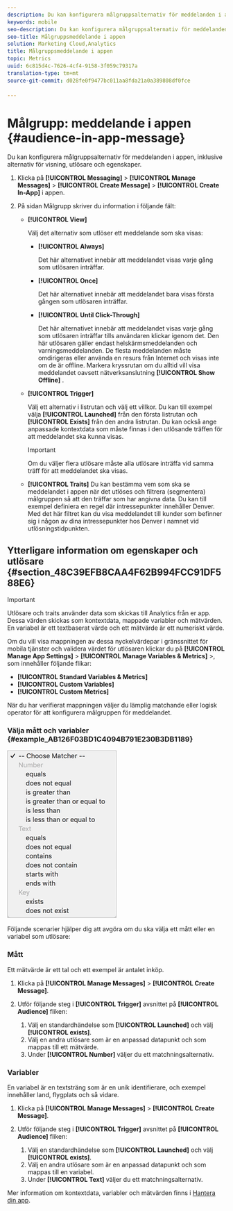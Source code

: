 ```yaml
---
description: Du kan konfigurera målgruppsalternativ för meddelanden i appen, inklusive alternativ för visning, utlösare och egenskaper.
keywords: mobile
seo-description: Du kan konfigurera målgruppsalternativ för meddelanden i appen, inklusive alternativ för visning, utlösare och egenskaper.
seo-title: Målgruppsmeddelande i appen
solution: Marketing Cloud,Analytics
title: Målgruppsmeddelande i appen
topic: Metrics
uuid: 6c815d4c-7626-4cf4-9158-3f059c79317a
translation-type: tm+mt
source-git-commit: d028fe0f9477bc011aa8fda21a0a389808df0fce

---
```



# Målgrupp: meddelande i appen {#audience-in-app-message}

Du kan konfigurera målgruppsalternativ för meddelanden i appen, inklusive alternativ för visning, utlösare och egenskaper.

1. Klicka på **[!UICONTROL Messaging]** > **[!UICONTROL Manage Messages]** > **[!UICONTROL Create Message]** > **[!UICONTROL Create In-App]** i appen.
1. På sidan Målgrupp skriver du information i följande fält:

   * **[!UICONTROL View]**

      Välj det alternativ som utlöser ett meddelande som ska visas:

      * **[!UICONTROL Always]**

         Det här alternativet innebär att meddelandet visas varje gång som utlösaren inträffar.

      * **[!UICONTROL Once]**

         Det här alternativet innebär att meddelandet bara visas första gången som utlösaren inträffar.

      * **[!UICONTROL Until Click-Through]**

         Det här alternativet innebär att meddelandet visas varje gång som utlösaren inträffar tills användaren klickar igenom det. Den här utlösaren gäller endast helskärmsmeddelanden och varningsmeddelanden. De flesta meddelanden måste omdirigeras eller använda en resurs från Internet och visas inte om de är offline. Markera kryssrutan om du alltid vill visa meddelandet oavsett nätverksanslutning **[!UICONTROL Show Offline]** .
   * **[!UICONTROL Trigger]**

      Välj ett alternativ i listrutan och välj ett villkor. Du kan till exempel välja **[!UICONTROL Launched]** från den första listrutan och **[!UICONTROL Exists]** från den andra listrutan. Du kan också ange anpassade kontextdata som måste finnas i den utlösande träffen för att meddelandet ska kunna visas.

      >[!IMPORTANT]
      >
      >Om du väljer flera utlösare måste alla utlösare inträffa vid samma träff för att meddelandet ska visas.

   * **[!UICONTROL Traits]**
Du kan bestämma vem som ska se meddelandet i appen när det utlöses och filtrera (segmentera) målgruppen så att den träffar som har angivna data. Du kan till exempel definiera en regel där intressepunkter innehåller Denver. Med det här filtret kan du visa meddelandet till kunder som befinner sig i någon av dina intressepunkter hos Denver i namnet vid utlösningstidpunkten.



## Ytterligare information om egenskaper och utlösare {#section_48C39EFB8CAA4F62B994FCC91DF588E6}

>[!IMPORTANT]
>
>Utlösare och traits använder data som skickas till Analytics från er app. Dessa värden skickas som kontextdata, mappade variabler och mätvärden. En variabel är ett textbaserat värde och ett mätvärde är ett numeriskt värde.

Om du vill visa mappningen av dessa nyckelvärdepar i gränssnittet för mobila tjänster och validera värdet för utlösaren klickar du på **[!UICONTROL Manage App Settings]** > **[!UICONTROL Manage Variables & Metrics]** >, som innehåller följande flikar:

* **[!UICONTROL Standard Variables & Metrics]**
* **[!UICONTROL Custom Variables]**
* **[!UICONTROL Custom Metrics]**

När du har verifierat mappningen väljer du lämplig matchande eller logisk operator för att konfigurera målgruppen för meddelandet.

### Välja mått och variabler {#example_AB126F03BD1C4094B791E230B3DB1189}

![utlösaralternativ](assets/custom_trigger_matcher_options.png)

Följande scenarier hjälper dig att avgöra om du ska välja ett mått eller en variabel som utlösare:

### Mått

Ett mätvärde är ett tal och ett exempel är antalet inköp.

1. Klicka på **[!UICONTROL Manage Messages]** > **[!UICONTROL Create Message]**.
1. Utför följande steg i **[!UICONTROL Trigger]** avsnittet på **[!UICONTROL Audience]** fliken:

   1. Välj en standardhändelse som **[!UICONTROL Launched]** och välj **[!UICONTROL exists]**.
   1. Välj en andra utlösare som är en anpassad datapunkt och som mappas till ett mätvärde.
   1. Under **[!UICONTROL Number]** väljer du ett matchningsalternativ.

### Variabler

En variabel är en textsträng som är en unik identifierare, och exempel innehåller land, flygplats och så vidare.

1. Klicka på **[!UICONTROL Manage Messages]** > **[!UICONTROL Create Message]**.
1. Utför följande steg i **[!UICONTROL Trigger]** avsnittet på **[!UICONTROL Audience]** fliken:

   1. Välj en standardhändelse som **[!UICONTROL Launched]** och välj **[!UICONTROL exists]**.
   1. Välj en andra utlösare som är en anpassad datapunkt och som mappas till en variabel.
   1. Under **[!UICONTROL Text]** väljer du ett matchningsalternativ.

Mer information om kontextdata, variabler och mätvärden finns i [Hantera din app](/help/using/manage-apps/manage-apps.md).
